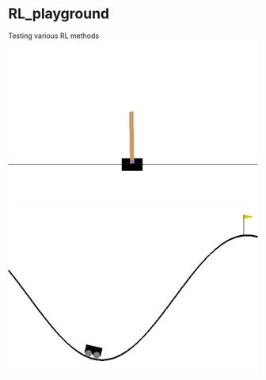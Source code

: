 # RL_playground
Testing various RL methods
![This is an image](https://github.com/bdi2357/RL_playground/blob/main/MakeGIF/output_gif/CartPole-v0.gif)
![This is an image](https://github.com/bdi2357/RL_playground/blob/main/MakeGIF/output_gif/MountainCar-v0.gif)
